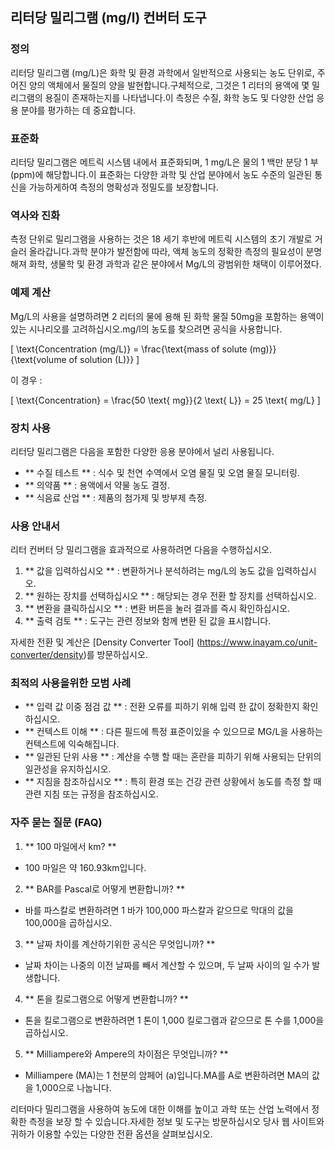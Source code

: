 ## 리터당 밀리그램 (mg/l) 컨버터 도구

### 정의
리터당 밀리그램 (mg/L)은 화학 및 환경 과학에서 일반적으로 사용되는 농도 단위로, 주어진 양의 액체에서 물질의 양을 발현합니다.구체적으로, 그것은 1 리터의 용액에 몇 밀리그램의 용질이 존재하는지를 나타냅니다.이 측정은 수질, 화학 농도 및 다양한 산업 응용 분야를 평가하는 데 중요합니다.

### 표준화
리터당 밀리그램은 메트릭 시스템 내에서 표준화되며, 1 mg/L은 물의 1 백만 분당 1 부 (ppm)에 해당합니다.이 표준화는 다양한 과학 및 산업 분야에서 농도 수준의 일관된 통신을 가능하게하여 측정의 명확성과 정밀도를 보장합니다.

### 역사와 진화
측정 단위로 밀리그램을 사용하는 것은 18 세기 후반에 메트릭 시스템의 초기 개발로 거슬러 올라갑니다.과학 분야가 발전함에 따라, 액체 농도의 정확한 측정의 필요성이 분명해져 화학, 생물학 및 환경 과학과 같은 분야에서 Mg/L의 광범위한 채택이 이루어졌다.

### 예제 계산
Mg/L의 사용을 설명하려면 2 리터의 물에 용해 된 화학 물질 50mg을 포함하는 용액이있는 시나리오를 고려하십시오.mg/l의 농도를 찾으려면 공식을 사용합니다.

\[ \text{Concentration (mg/L)} = \frac{\text{mass of solute (mg)}}{\text{volume of solution (L)}} \]

이 경우 :

\[ \text{Concentration} = \frac{50 \text{ mg}}{2 \text{ L}} = 25 \text{ mg/L} \]

### 장치 사용
리터당 밀리그램은 다음을 포함한 다양한 응용 분야에서 널리 사용됩니다.

- ** 수질 테스트 ** : 식수 및 천연 수역에서 오염 물질 및 오염 물질 모니터링.
- ** 의약품 ** : 용액에서 약물 농도 결정.
- ** 식음료 산업 ** : 제품의 첨가제 및 방부제 측정.

### 사용 안내서
리터 컨버터 당 밀리그램을 효과적으로 사용하려면 다음을 수행하십시오.

1. ** 값을 입력하십시오 ** : 변환하거나 분석하려는 mg/L의 농도 값을 입력하십시오.
2. ** 원하는 장치를 선택하십시오 ** : 해당되는 경우 전환 할 장치를 선택하십시오.
3. ** 변환을 클릭하십시오 ** : 변환 버튼을 눌러 결과를 즉시 확인하십시오.
4. ** 출력 검토 ** : 도구는 관련 정보와 함께 변환 된 값을 표시합니다.

자세한 전환 및 계산은 [Density Converter Tool] (https://www.inayam.co/unit-converter/density)를 방문하십시오.

### 최적의 사용을위한 모범 사례
- ** 입력 값 이중 점검 값 ** : 전환 오류를 피하기 위해 입력 한 값이 정확한지 확인하십시오.
- ** 컨텍스트 이해 ** : 다른 필드에 특정 표준이있을 수 있으므로 MG/L을 사용하는 컨텍스트에 익숙해집니다.
- ** 일관된 단위 사용 ** : 계산을 수행 할 때는 혼란을 피하기 위해 사용되는 단위의 일관성을 유지하십시오.
- ** 지침을 참조하십시오 ** : 특히 환경 또는 건강 관련 상황에서 농도를 측정 할 때 관련 지침 또는 규정을 참조하십시오.

### 자주 묻는 질문 (FAQ)

1. ** 100 마일에서 km? **
- 100 마일은 약 160.93km입니다.

2. ** BAR를 Pascal로 어떻게 변환합니까? **
- 바를 파스칼로 변환하려면 1 바가 100,000 파스칼과 같으므로 막대의 값을 100,000을 곱하십시오.

3. ** 날짜 차이를 계산하기위한 공식은 무엇입니까? **
- 날짜 차이는 나중의 이전 날짜를 빼서 계산할 수 있으며, 두 날짜 사이의 일 수가 발생합니다.

4. ** 톤을 킬로그램으로 어떻게 변환합니까? **
- 톤을 킬로그램으로 변환하려면 1 톤이 1,000 킬로그램과 같으므로 톤 수를 1,000을 곱하십시오.

5. ** Milliampere와 Ampere의 차이점은 무엇입니까? **
- Milliampere (MA)는 1 천분의 암페어 (a)입니다.MA를 A로 변환하려면 MA의 값을 1,000으로 나눕니다.

리터마다 밀리그램을 사용하여 농도에 대한 이해를 높이고 과학 또는 산업 노력에서 정확한 측정을 보장 할 수 있습니다.자세한 정보 및 도구는 방문하십시오 당사 웹 사이트와 귀하가 이용할 수있는 다양한 전환 옵션을 살펴보십시오.